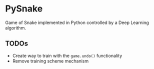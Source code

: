 # PySnake
Game of Snake implemented in Python controlled by a Deep Learning algorithm.

## TODOs 
* Create way to train with the `game.undo()` functionality
* Remove training scheme mechanism
